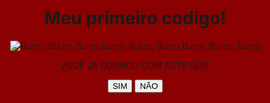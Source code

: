 # Projetos-feitos-por-mim
aqui deixo meus projetos para ter uma carreira de sucesso
<!DOCTYPE html>
<html lang="pt">

<head>
    <meta charset="UTF-8">
    <meta name="viewport" content="width=device-width, initial-scale=1.0">
    <title>Curso em video </title>
</head>

<body>
    <div id="conteudo">
        <h1>Meu primeiro codigo!</h1>
        <img src="C:\Users\Rubirude\Desktop\fr-ong.gif"
            alt="Burro, Burro, Burro,Burro, Burro, Burro,Burro, Burro, Burro">
        <p>VOCE JA SONHOU COM ESTE SER?</p>
        <button onclick="sim()">SIM</button>
        <button>NÃO</button>
    </div>
</body>
<style>
    #conteudo {
        background: darkred;
        width: 100%;
        height: 100%;
        position: fixed;
        top: 0;
        left: 0;
        padding: 10px;
        text-align: center;
    }
</style>
<script>
    function sim() {
        alert("Voce precisa urgente de ajuda!!")
    }


</script>

</html>
